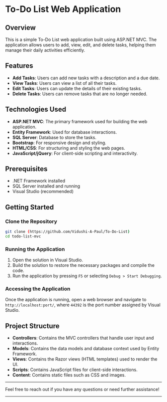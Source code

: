 # To-Do List Web Application

## Overview

This is a simple To-Do List web application built using ASP.NET MVC. The application allows users to add, view, edit, and delete tasks, helping them manage their daily activities efficiently.

## Features

- **Add Tasks**: Users can add new tasks with a description and a due date.
- **View Tasks**: Users can view a list of all their tasks.
- **Edit Tasks**: Users can update the details of their existing tasks.
- **Delete Tasks**: Users can remove tasks that are no longer needed.

## Technologies Used

- **ASP.NET MVC**: The primary framework used for building the web application.
- **Entity Framework**: Used for database interactions.
- **SQL Server**: Database to store the tasks.
- **Bootstrap**: For responsive design and styling.
- **HTML/CSS**: For structuring and styling the web pages.
- **JavaScript/jQuery**: For client-side scripting and interactivity.

## Prerequisites

- .NET Framework installed
- SQL Server installed and running
- Visual Studio (recommended)

## Getting Started

### Clone the Repository

```bash
git clone (https://github.com/Vidushi-A-Paul/To-Do-List)
cd todo-list-mvc
```

### Running the Application

1. Open the solution in Visual Studio.
2. Build the solution to restore the necessary packages and compile the code.
3. Run the application by pressing `F5` or selecting `Debug > Start Debugging`.

### Accessing the Application

Once the application is running, open a web browser and navigate to `http://localhost:port/`, where `44392` is the port number assigned by Visual Studio.

## Project Structure

- **Controllers**: Contains the MVC controllers that handle user input and interactions.
- **Models**: Contains the data models and database context used by Entity Framework.
- **Views**: Contains the Razor views (HTML templates) used to render the UI.
- **Scripts**: Contains JavaScript files for client-side interactions.
- **Content**: Contains static files such as CSS and images.

---

Feel free to reach out if you have any questions or need further assistance!

---



